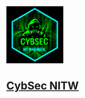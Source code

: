 <img width="150" src="./src/images/favicon.png" alt="CybSec NITW">

# [CybSec NITW](https://cybsec.in)

